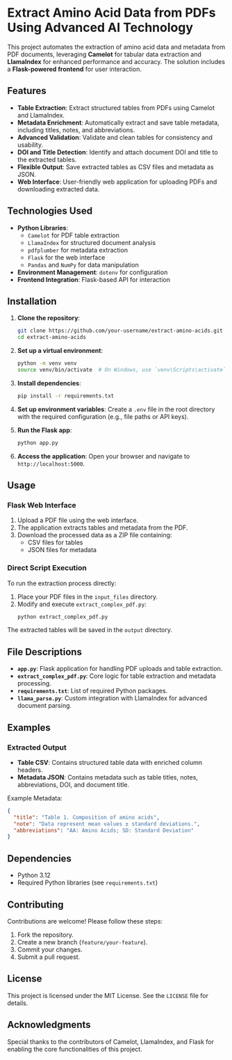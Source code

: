 
# Extract Amino Acid Data from PDFs Using Advanced AI Technology

This project automates the extraction of amino acid data and metadata from PDF documents, leveraging **Camelot** for tabular data extraction and **LlamaIndex** for enhanced performance and accuracy. The solution includes a **Flask-powered frontend** for user interaction.

## Features

- **Table Extraction**: Extract structured tables from PDFs using Camelot and LlamaIndex.
- **Metadata Enrichment**: Automatically extract and save table metadata, including titles, notes, and abbreviations.
- **Advanced Validation**: Validate and clean tables for consistency and usability.
- **DOI and Title Detection**: Identify and attach document DOI and title to the extracted tables.
- **Flexible Output**: Save extracted tables as CSV files and metadata as JSON.
- **Web Interface**: User-friendly web application for uploading PDFs and downloading extracted data.

## Technologies Used

- **Python Libraries**: 
  - `Camelot` for PDF table extraction
  - `LlamaIndex` for structured document analysis
  - `pdfplumber` for metadata extraction
  - `Flask` for the web interface
  - `Pandas` and `NumPy` for data manipulation
- **Environment Management**: `dotenv` for configuration
- **Frontend Integration**: Flask-based API for interaction

## Installation

1. **Clone the repository**:
   ```bash
   git clone https://github.com/your-username/extract-amino-acids.git
   cd extract-amino-acids
   ```

2. **Set up a virtual environment**:
   ```bash
   python -m venv venv
   source venv/bin/activate  # On Windows, use `venv\Scripts\activate`
   ```

3. **Install dependencies**:
   ```bash
   pip install -r requirements.txt
   ```

4. **Set up environment variables**:
   Create a `.env` file in the root directory with the required configuration (e.g., file paths or API keys).

5. **Run the Flask app**:
   ```bash
   python app.py
   ```

6. **Access the application**:
   Open your browser and navigate to `http://localhost:5000`.

## Usage

### Flask Web Interface

1. Upload a PDF file using the web interface.
2. The application extracts tables and metadata from the PDF.
3. Download the processed data as a ZIP file containing:
   - CSV files for tables
   - JSON files for metadata

### Direct Script Execution

To run the extraction process directly:
1. Place your PDF files in the `input_files` directory.
2. Modify and execute `extract_complex_pdf.py`:
   ```bash
   python extract_complex_pdf.py
   ```

The extracted tables will be saved in the `output` directory.

## File Descriptions

- **`app.py`**: Flask application for handling PDF uploads and table extraction.
- **`extract_complex_pdf.py`**: Core logic for table extraction and metadata processing.
- **`requirements.txt`**: List of required Python packages.
- **`llama_parse.py`**: Custom integration with LlamaIndex for advanced document parsing.

## Examples

### Extracted Output
- **Table CSV**: Contains structured table data with enriched column headers.
- **Metadata JSON**: Contains metadata such as table titles, notes, abbreviations, DOI, and document title.

Example Metadata:
```json
{
  "title": "Table 1. Composition of amino acids",
  "note": "Data represent mean values ± standard deviations.",
  "abbreviations": "AA: Amino Acids; SD: Standard Deviation"
}
```

## Dependencies

- Python 3.12
- Required Python libraries (see `requirements.txt`)

## Contributing

Contributions are welcome! Please follow these steps:
1. Fork the repository.
2. Create a new branch (`feature/your-feature`).
3. Commit your changes.
4. Submit a pull request.

## License

This project is licensed under the MIT License. See the `LICENSE` file for details.

## Acknowledgments

Special thanks to the contributors of Camelot, LlamaIndex, and Flask for enabling the core functionalities of this project.
